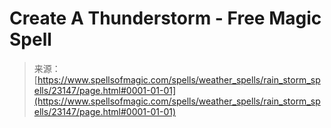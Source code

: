 <!--yml
category: 未分类
date: 2024-06-12 19:08:05
-->

# Create A Thunderstorm - Free Magic Spell

> 来源：[https://www.spellsofmagic.com/spells/weather_spells/rain_storm_spells/23147/page.html#0001-01-01](https://www.spellsofmagic.com/spells/weather_spells/rain_storm_spells/23147/page.html#0001-01-01)